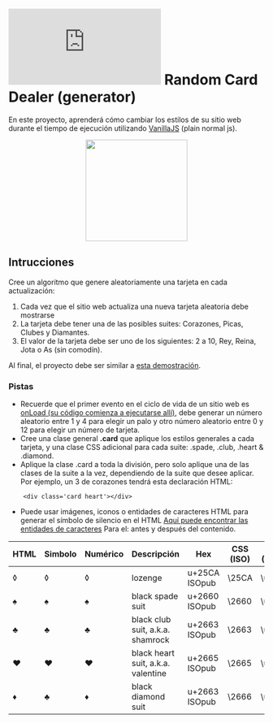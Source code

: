 # ![alt text](https://assets.breatheco.de/apis/img/images.php?blob&random&cat=icon&tags=breathecode,32)  Random Card Dealer (generator)

En este proyecto, aprenderá cómo cambiar los estilos de su sitio web durante el tiempo de ejecución utilizando [VanillaJS](https://stackoverflow.com/questions/20435653/what-is-vanillajs) (plain normal js).

<p align="center">
<img height="200px" src="https://github.com/breatheco-de/exercise-random-card/blob/master/preview.gif?raw=true" />
</p>

## Intrucciones

Cree un algoritmo que genere aleatoriamente una tarjeta en cada actualización:

1. Cada vez que el sitio web actualiza una nueva tarjeta aleatoria debe mostrarse
2. La tarjeta debe tener una de las posibles suites: Corazones, Picas, Clubes y Diamantes.
3. El valor de la tarjeta debe ser uno de los siguientes: 2 a 10, Rey, Reina, Jota o As (sin comodín).

Al final, el proyecto debe ser similar a [esta demostración](https://github.com/breatheco-de/exercise-random-card/blob/master/preview.gif?raw=true).

### Pistas 

- Recuerde que el primer evento en el ciclo de vida de un sitio web es [onLoad (su código comienza a ejecutarse allí)](https://www.w3schools.com/jsref/event_onload.asp), debe generar un número aleatorio entre 1 y 4 para elegir un palo y otro número aleatorio entre 0 y 12 para elegir un número de tarjeta.
- Cree una clase general **.card** que aplique los estilos generales a cada tarjeta, y una clase CSS adicional para cada suite: .spade, .club, .heart & .diamond.
- Aplique la clase .card a toda la división, pero solo aplique una de las clases de la suite a la vez, dependiendo de la suite que desee aplicar. Por ejemplo, un 3 de corazones tendrá esta declaración HTML:
```
    <div class='card heart'></div>
```
- Puede usar imágenes, iconos o entidades de caracteres HTML para generar el símbolo de silencio en el HTML [Aquí puede encontrar las entidades de caracteres](https://brajeshwar.github.io/entities/) Para el: antes y después del contenido.

HTML	| Simbolo	| Numérico	| Descripción	                    | Hex	        | CSS (ISO) | JS (Octal)|
--------|-----------|-----------|-----------------------------------|---------------|-----------|-----------|
&loz;	| ◊	        | &#9674;	| lozenge	                        | u+25CA ISOpub	| \25CA	    | \u25ca    |
&spades;| ♠	        | &#9824;	| black spade suit                  | u+2660 ISOpub	| \2660	    | \u2660    |
&clubs;	| ♣	        | &#9827;	| black club suit, a.k.a. shamrock  | u+2663 ISOpub	| \2663	    | \u2663    |
&hearts;| ♥	        | &#9829;	| black heart suit, a.k.a. valentine| u+2665 ISOpub	| \2665	    | \u2665    |
&diams;	| ♣	        | &#9830;	| black diamond suit                | u+2663 ISOpub	| \2666	    | \u2666    |
